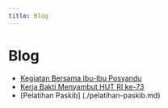 ```yaml
---
title: Blog
---
```

# Blog

* [Kegiatan Bersama Ibu-Ibu Posyandu](kegiatan-bersama-ibu-ibu-posyandu.md)
* [Kerja Bakti Menyambut HUT RI ke-73](./kerja-bakti-menyambut-hut-ri.md)
* [Pelatihan Paskib] (./pelatihan-paskib.md)
